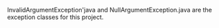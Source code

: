 InvalidArgumentException'java and NullArgumentException.java are the exception classes for this project.

